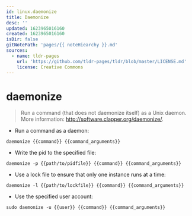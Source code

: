 ```yaml
---
id: linux.daemonize
title: Daemonize
desc: ''
updated: 1623965016160
created: 1623965016160
isDir: false
gitNotePath: 'pages/{{ noteHiearchy }}.md'
sources:
  - name: tldr-pages
    url: 'https://github.com/tldr-pages/tldr/blob/master/LICENSE.md'
    license: Creative Commons
---
```

# daemonize

> Run a command (that does not daemonize itself) as a Unix daemon.
> More information: <http://software.clapper.org/daemonize/>.

- Run a command as a daemon:

`daemonize {{command}} {{command_arguments}}`

- Write the pid to the specified file:

`daemonize -p {{path/to/pidfile}} {{command}} {{command_arguments}}`

- Use a lock file to ensure that only one instance runs at a time:

`daemonize -l {{path/to/lockfile}} {{command}} {{command_arguments}}`

- Use the specified user account:

`sudo daemonize -u {{user}} {{command}} {{command_arguments}}`

